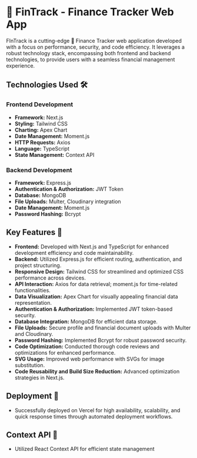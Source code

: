 # 🚀 FinTrack - Finance Tracker Web App

FInTrack is a cutting-edge 💸 Finance Tracker web application developed with a focus on performance, security, and code efficiency. It leverages a robust technology stack, encompassing both frontend and backend technologies, to provide users with a seamless financial management experience.

## Technologies Used 🛠️

### Frontend Development

- **Framework:** Next.js
- **Styling:** Tailwind CSS
- **Charting:** Apex Chart
- **Date Management:** Moment.js
- **HTTP Requests:** Axios
- **Language:** TypeScript
- **State Management:** Context API

### Backend Development

- **Framework:** Express.js
- **Authentication & Authorization:** JWT Token
- **Database:** MongoDB
- **File Uploads:** Multer, Cloudinary integration
- **Date Management:** Moment.js
- **Password Hashing:** Bcrypt

## Key Features 🔑

- **Frontend:** Developed with Next.js and TypeScript for enhanced development efficiency and code maintainability.
- **Backend:** Utilized Express.js for efficient routing, authentication, and project structuring.
- **Responsive Design:** Tailwind CSS for streamlined and optimized CSS performance across devices.
- **API Interaction:** Axios for data retrieval; moment.js for time-related functionalities.
- **Data Visualization:** Apex Chart for visually appealing financial data representation.
- **Authentication & Authorization:** Implemented JWT token-based security.
- **Database Integration:** MongoDB for efficient data storage.
- **File Uploads:** Secure profile and financial document uploads with Multer and Cloudinary.
- **Password Hashing:** Implemented Bcrypt for robust password security.
- **Code Optimization:** Conducted thorough code reviews and optimizations for enhanced performance.
- **SVG Usage:** Improved web performance with SVGs for image substitution.
- **Code Reusability and Build Size Reduction:** Advanced optimization strategies in Next.js.

## Deployment 🚀

- Successfully deployed on Vercel for high availability, scalability, and quick response times through automated deployment workflows.

## Context API 🔄

- Utilized React Context API for efficient state management

